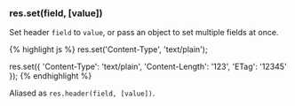 <h3 id='res.set'>res.set(field, [value])</h3>

Set header `field` to `value`, or pass an object to set multiple fields at once.

{% highlight js %}
res.set('Content-Type', 'text/plain');

res.set({
  'Content-Type': 'text/plain',
  'Content-Length': '123',
  'ETag': '12345'
});
{% endhighlight %}

Aliased as `res.header(field, [value])`.
